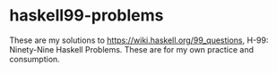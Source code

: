 # haskell99-problems

These are my solutions to  https://wiki.haskell.org/99_questions, H-99: Ninety-Nine Haskell Problems. These are for my own practice and consumption.
